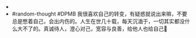 -
- #random-thought #DPMB 我很喜欢自己的转变，有疑惑就说出来嘛，不要总是憋着自己，会出内伤的。人生在世几十载，每天沉湎于，一切其实都没什么大不了的。真诚待人，澄心对己，宽容与良善，给他人也给自己🎈